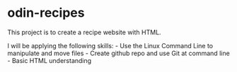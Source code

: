 # odin-recipes
This project is to create a recipe website with HTML.

I will be applying the following skills:
    - Use the Linux Command Line to manipulate and move files
    - Create github repo and use Git at command line
    - Basic HTML understanding